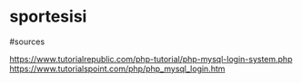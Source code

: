 # sportesisi
 
#sources

https://www.tutorialrepublic.com/php-tutorial/php-mysql-login-system.php
https://www.tutorialspoint.com/php/php_mysql_login.htm